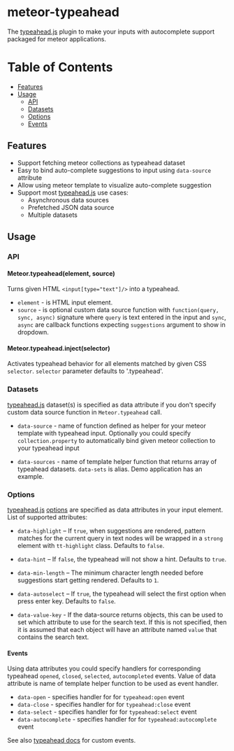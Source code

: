 [th]: http://twitter.github.io/typeahead.js
[th-docs]: https://github.com/twitter/typeahead.js/blob/master/doc/jquery_typeahead.md

# meteor-typeahead

The [typeahead.js][th] plugin to make your inputs with autocomplete support packaged for meteor applications.

# Table of Contents

* [Features](#features)
* [Usage](#usage)
  * [API](#api)
  * [Datasets](#datasets)
  * [Options](#options)
  * [Events](#events)

## Features

* Support fetching meteor collections as typeahead dataset
* Easy to bind auto-complete suggestions to input using `data-source` attribute
* Allow using meteor template to visualize auto-complete suggestion
* Support most [typeahead.js][th] use cases:
  * Asynchronous data sources
  * Prefetched JSON data source
  * Multiple datasets

## Usage

### API

#### Meteor.typeahead(element, source)

Turns given HTML `<input[type="text"]/>` into a typeahead.

* `element` - is HTML input element.
* `source` - is optional custom data source function with `function(query, sync, async)` signature where `query` is text entered in the input and `sync`, `async` are callback functions expecting `suggestions` argument to show in dropdown.

#### Meteor.typeahead.inject(selector)

Activates typeahead behavior for all elements matched by given CSS `selector`. `selector` parameter defaults to '.typeahead'.

### Datasets

[typeahead.js][th] dataset(s) is specified as data attribute if you don't specify custom data source function in `Meteor.typeahead` call.

* `data-source` - name of function defined as helper for your meteor template with typeahead input. Optionally you could specify `collection.property` to automatically bind given meteor collection to your typeahead input

* `data-sources` - name of template helper function that returns array of typeahead datasets. `data-sets` is alias. Demo application has an example.

### Options

[typeahead.js][th] [options](https://github.com/twitter/typeahead.js/blob/master/doc/jquery_typeahead.md#options) are specified as data attributes in your input element. List of supported attributes:

* `data-highlight` – If `true`, when suggestions are rendered, pattern matches for the current query in text nodes will be wrapped in a `strong` element with `tt-highlight` class. Defaults to `false`.

* `data-hint` – If `false`, the typeahead will not show a hint. Defaults to `true`.

* `data-min-length` – The minimum character length needed before suggestions start getting rendered. Defaults to `1`.

* `data-autoselect` – If `true`, the typeahead will select the first option when press enter key. Defaults to `false`.

* `data-value-key` - If the data-source returns objects, this can be used to set which attribute to use for the search text. If this is not specified, then it is assumed that each object will have an attribute named `value` that contains the search text.

#### Events

Using data attributes you could specify handlers for corresponding typeahead `opened`, `closed`, `selected`, `autocompleted` events. Value of data attribute is name of template helper function to be used as event handler.

* `data-open` - specifies handler for for `typeahead:open` event
* `data-close` - specifies handler for for `typeahead:close` event
* `data-select` - specifies handler for for `typeahead:select` event
* `data-autocomplete` - specifies handler for for `typeahead:autocomplete` event

See also [typeahead docs](https://github.com/twitter/typeahead.js/blob/master/doc/jquery_typeahead.md#custom-events) for custom events.
